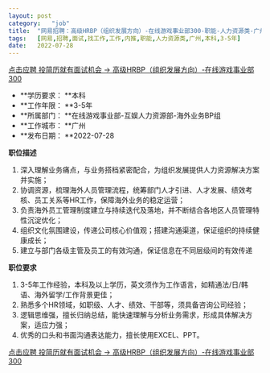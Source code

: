 ```yaml
---
layout:	post
category:	"job"
title:	"网易招聘：高级HRBP（组织发展方向）-在线游戏事业部300-职能-人力资源类-广州本科3-5年"
tags:	[网易,招聘,面试,找工作,工作,内推,职能,人力资源类,广州,本科,3-5年]
date:	2022-07-28
---
```


[点击应聘 投简历就有面试机会 -> 高级HRBP（组织发展方向）-在线游戏事业部300](http://mobile.bole.netease.com/bole/boleDetail?id=40914&employeeId=346f03c3cda5f04c&key=all)



- **学历要求： **本科
- **工作年限： **3-5年
- **所属部门： **在线游戏事业部-互娱人力资源部-海外业务BP组
- **工作城市： **广州
- **发布日期： **2022-07-28



**职位描述**
1. 深入理解业务痛点，与业务搭档紧密配合，为组织发展提供人力资源解决方案并实施；
2. 协调资源，梳理海外人员管理流程，统筹部门人才引进、人才发展、绩效考核、员工关系等HR工作，保障海外业务的稳定运营；
3. 负责海外员工管理制度建立与持续迭代及落地，并不断结合各地区人员管理特性沉淀优化；
4. 组织文化氛围建设，传递公司核心价值观；搭建沟通渠道，保证组织的持续健康成长；
5. 建立与部门各级主管及员工的有效沟通，保证信息在不同层级间的有效传递



**职位要求**
1. 3-5年工作经验，本科及以上学历，英文须作为工作语言，如精通法/日/韩语、海外留学/工作背景更佳；
2. 熟悉多个HR领域，如职级、人才、绩效、干部等，须具备咨询公司经验；
3. 逻辑思维强，擅长归纳总结，能快速理解与分析业务需求，形成具体解决方案，适应力强；
4. 优秀的口头和书面沟通表达能力，擅长使用EXCEL、PPT。



[点击应聘 投简历就有面试机会 -> 高级HRBP（组织发展方向）-在线游戏事业部300](http://mobile.bole.netease.com/bole/boleDetail?id=40914&employeeId=346f03c3cda5f04c&key=all)